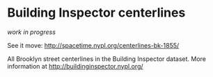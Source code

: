 # Building Inspector centerlines

_work in progress_

See it move: http://spacetime.nypl.org/centerlines-bk-1855/

All Brooklyn street centerlines in the Building Inspector dataset. More information at http://buildinginspector.nypl.org/
